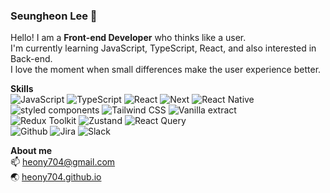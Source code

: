 ### Seungheon Lee 🌱
Hello! I am a **Front-end Developer** who thinks like a user.  
I'm currently learning JavaScript, TypeScript, React, and also interested in Back-end.  
I love the moment when small differences make the user experience better. 

**Skills**  
![JavaScript](https://img.shields.io/badge/-JavaScript-F7DF1E?style=flat&logo=JavaScript&logoColor=black) 
![TypeScript](https://img.shields.io/badge/-TypeScript-3178C6?style=flat&logo=TypeScript&logoColor=white) 
![React](https://img.shields.io/badge/-React-61DAFB?style=flat&logo=React&logoColor=black) 
![Next](https://img.shields.io/badge/-Next.js-000000?style=flat&logo=nextdotjs&logoColor=white) 
![React Native](https://img.shields.io/badge/-React_Native-61DAFB?style=flat&logo=React&logoColor=black)  
![styled components](https://img.shields.io/badge/-styled_components-DB7093?style=flat&logo=styledcomponents&logoColor=white) 
![Tailwind CSS](https://img.shields.io/badge/-Tailwind_CSS-06B6D4?style=flat&logo=tailwindcss&logoColor=white) 
![Vanilla extract](https://img.shields.io/badge/-vanilla_extract-4DE3F9?style=flat&logoColor=white)  
![Redux Toolkit](https://img.shields.io/badge/-Redux_Toolkit-764ABC?style=flat&logo=redux&logoColor=white) 
![Zustand](https://img.shields.io/badge/Zustand-433E38?style=flat&logoColor=white)
![React Query](https://img.shields.io/badge/React_Query-FF4154?style=flat&logo=reactquery&logoColor=white)  
![Github](https://img.shields.io/badge/Github-181717?style=flat&logo=github&logoColor=white) 
![Jira](https://img.shields.io/badge/Jira-0052CC?style=flat&logo=jira&logoColor=white) 
![Slack](https://img.shields.io/badge/-Slack-4A154B?style=flat&logo=slack&logoColor=white)  


**About me**  
📫 heony704@gmail.com  
🌏 [heony704.github.io](https://heony704.github.io)
<!-- ✨ [https://about.seungheon-lee](https://heony704.github.io/portfolio/)   -->


<!-- ### Top Langs
[![Top Langs](https://github-readme-stats.vercel.app/api/top-langs/?username=anuraghazra&layout=compact)](https://github.com/anuraghazra/github-readme-stats) -->

<!--
**SeungHe0n/SeungHe0n** is a ✨ _special_ ✨ repository because its `README.md` (this file) appears on your GitHub profile.

Here are some ideas to get you started:

- 🔭 I’m currently working on ...
- 🌱 I’m currently learning ...
- 👯 I’m looking to collaborate on ...
- 🤔 I’m looking for help with ...
- 💬 Ask me about ...
- 📫 How to reach me: ...
- 😄 Pronouns: ...
- ⚡ Fun fact: ...
-->
